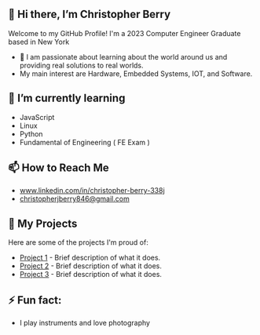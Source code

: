 ## 👋 Hi there, I’m Christopher Berry

Welcome to my GitHub Profile! I'm a 2023 Computer Engineer Graduate based in New York
  

- 👀 I am passionate about learning about the world around us and providing real solutions to real worlds.
- My main interest are Hardware, Embedded Systems, IOT, and Software.

  
## 🌱 I’m currently learning 
- JavaScript
- Linux
- Python
- Fundamental of Engineering ( FE Exam )

## 📫 How to Reach Me
- www.linkedin.com/in/christopher-berry-338j
- christopherjberry846@gmail.com

## 🔗 My Projects
Here are some of the projects I'm proud of:
- [Project 1](https://github.com/yourusername/project1) - Brief description of what it does.
- [Project 2](https://github.com/yourusername/project2) - Brief description of what it does.
- [Project 3](https://github.com/yourusername/project3) - Brief description of what it does.

## ⚡ Fun fact: 
- I play instruments and love photography


